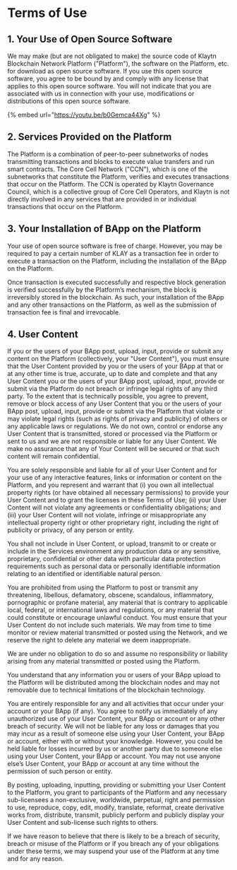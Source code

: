 # Terms of Use

## 1. Your Use of Open Source Software <a id="1-your-use-of-open-source-software"></a>

We may make \(but are not obligated to make\) the source code of Klaytn Blockchain Network Platform \("Platform"\), the software on the Platform, etc. for download as open source software. If you use this open source software, you agree to be bound by and comply with any license that applies to this open source software. You will not indicate that you are associated with us in connection with your use, modifications or distributions of this open source software.



{% embed url="https://youtu.be/b0Gemca44Xg" %}





## 2. Services Provided on the Platform <a id="2-services-provided-on-the-platform"></a>

The Platform is a combination of peer-to-peer subnetworks of nodes transmitting transactions and blocks to execute value transfers and run smart contracts. The Core Cell Network \("CCN"\), which is one of the subnetworks that constitute the Platform, verifies and executes transactions that occur on the Platform. The CCN is operated by Klaytn Governance Council, which is a collective group of Core Cell Operators, and Klaytn is not directly involved in any services that are provided in or individual transactions that occur on the Platform.

## 3. Your Installation of BApp on the Platform <a id="3-your-installation-of-bapp-on-the-platform"></a>

Your use of open source software is free of charge. However, you may be required to pay a certain number of KLAY as a transaction fee in order to execute a transaction on the Platform, including the installation of the BApp on the Platform.

Once transaction is executed successfully and respective block generation is verified successfully by the Platform’s mechanism, the block is irreversibly stored in the blockchain. As such, your installation of the BApp and any other transactions on the Platform, as well as the submission of transaction fee is final and irrevocable.

## 4. User Content <a id="4-user-content"></a>

If you or the users of your BApp post, upload, input, provide or submit any content on the Platform \(collectively, your "User Content"\), you must ensure that the User Content provided by you or the users of your BApp at that or at any other time is true, accurate, up to date and complete and that any User Content you or the users of your BApp post, upload, input, provide or submit via the Platform do not breach or infringe legal rights of any third party. To the extent that is technically possible, you agree to prevent, remove or block access of any User Content that you or the users of your BApp post, upload, input, provide or submit via the Platform that violate or may violate legal rights \(such as rights of privacy and publicity\) of others or any applicable laws or regulations. We do not own, control or endorse any User Content that is transmitted, stored or processed via the Platform or sent to us and we are not responsible or liable for any User Content. We make no assurance that any of Your Content will be secured or that such content will remain confidential.

You are solely responsible and liable for all of your User Content and for your use of any interactive features, links or information or content on the Platform, and you represent and warrant that \(i\) you own all intellectual property rights \(or have obtained all necessary permissions\) to provide your User Content and to grant the licenses in these Terms of Use; \(ii\) your User Content will not violate any agreements or confidentiality obligations; and \(iii\) your User Content will not violate, infringe or misappropriate any intellectual property right or other proprietary right, including the right of publicity or privacy, of any person or entity.

You shall not include in User Content, or upload, transmit to or create or include in the Services environment any production data or any sensitive, proprietary, confidential or other data with particular data protection requirements such as personal data or personally identifiable information relating to an identified or identifiable natural person.

You are prohibited from using the Platform to post or transmit any threatening, libellous, defamatory, obscene, scandalous, inflammatory, pornographic or profane material, any material that is contrary to applicable local, federal, or international laws and regulations, or any material that could constitute or encourage unlawful conduct. You must ensure that your User Content do not include such materials. We may from time to time monitor or review material transmitted or posted using the Network, and we reserve the right to delete any material we deem inappropriate.

We are under no obligation to do so and assume no responsibility or liability arising from any material transmitted or posted using the Platform.

You understand that any information you or users of your BApp upload to the Platform will be distributed among the blockchain nodes and may not removable due to technical limitations of the blockchain technology.

You are entirely responsible for any and all activities that occur under your account or your BApp \(if any\). You agree to notify us immediately of any unauthorized use of your User Content, your BApp or account or any other breach of security. We will not be liable for any loss or damages that you may incur as a result of someone else using your User Content, your BApp or account, either with or without your knowledge. However, you could be held liable for losses incurred by us or another party due to someone else using your User Content, your BApp or account. You may not use anyone else’s User Content, your BApp or account at any time without the permission of such person or entity.

By posting, uploading, inputting, providing or submitting your User Content to the Platform, you grant to participants of the Platform and any necessary sub-licensees a non-exclusive, worldwide, perpetual, right and permission to use, reproduce, copy, edit, modify, translate, reformat, create derivative works from, distribute, transmit, publicly perform and publicly display your User Content and sub-license such rights to others.

If we have reason to believe that there is likely to be a breach of security, breach or misuse of the Platform or if you breach any of your obligations under these terms, we may suspend your use of the Platform at any time and for any reason.

